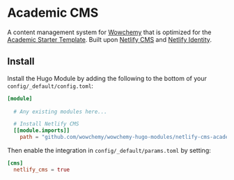# Academic CMS

A content management system for [Wowchemy](https://wowchemy.com) that is optimized for the [Academic Starter Template](https://github.com/wowchemy/starter-academic). Built upon [Netlify CMS](https://www.netlifycms.org/) and [Netlify Identity](https://docs.netlify.com/visitor-access/identity/#enable-identity-in-the-ui).

## Install

Install the Hugo Module by adding the following to the bottom of your `config/_default/config.toml`:

```toml
[module]
  
  # Any existing modules here...

  # Install Netlify CMS
  [[module.imports]]
    path = "github.com/wowchemy/wowchemy-hugo-modules/netlify-cms-academic"
```

Then enable the integration in `config/_default/params.toml` by setting:

```toml
[cms]
  netlify_cms = true
```
